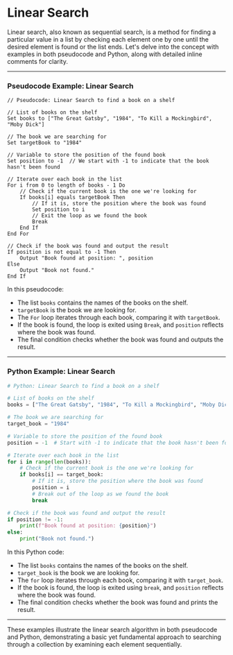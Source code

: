 # Linear Search

Linear search, also known as sequential search, is a method for finding a particular value in a list by checking each element one by one until the desired element is found or the list ends. Let's delve into the concept with examples in both pseudocode and Python, along with detailed inline comments for clarity.

---

### Pseudocode Example: Linear Search

```plaintext
// Pseudocode: Linear Search to find a book on a shelf

// List of books on the shelf
Set books to ["The Great Gatsby", "1984", "To Kill a Mockingbird", "Moby Dick"]

// The book we are searching for
Set targetBook to "1984"

// Variable to store the position of the found book
Set position to -1  // We start with -1 to indicate that the book hasn't been found

// Iterate over each book in the list
For i from 0 to length of books - 1 Do
    // Check if the current book is the one we're looking for
    If books[i] equals targetBook Then
        // If it is, store the position where the book was found
        Set position to i
        // Exit the loop as we found the book
        Break
    End If
End For

// Check if the book was found and output the result
If position is not equal to -1 Then
    Output "Book found at position: ", position
Else
    Output "Book not found."
End If
```

In this pseudocode:
- The list `books` contains the names of the books on the shelf.
- `targetBook` is the book we are looking for.
- The `For` loop iterates through each book, comparing it with `targetBook`.
- If the book is found, the loop is exited using `Break`, and `position` reflects where the book was found.
- The final condition checks whether the book was found and outputs the result.

---

### Python Example: Linear Search

```python
# Python: Linear Search to find a book on a shelf

# List of books on the shelf
books = ["The Great Gatsby", "1984", "To Kill a Mockingbird", "Moby Dick"]

# The book we are searching for
target_book = "1984"

# Variable to store the position of the found book
position = -1  # Start with -1 to indicate that the book hasn't been found

# Iterate over each book in the list
for i in range(len(books)):
    # Check if the current book is the one we're looking for
    if books[i] == target_book:
        # If it is, store the position where the book was found
        position = i
        # Break out of the loop as we found the book
        break

# Check if the book was found and output the result
if position != -1:
    print(f"Book found at position: {position}")
else:
    print("Book not found.")
```

In this Python code:
- The list `books` contains the names of the books on the shelf.
- `target_book` is the book we are looking for.
- The `for` loop iterates through each book, comparing it with `target_book`.
- If the book is found, the loop is exited using `break`, and `position` reflects where the book was found.
- The final condition checks whether the book was found and prints the result.

---

These examples illustrate the linear search algorithm in both pseudocode and Python, demonstrating a basic yet fundamental approach to searching through a collection by examining each element sequentially.
